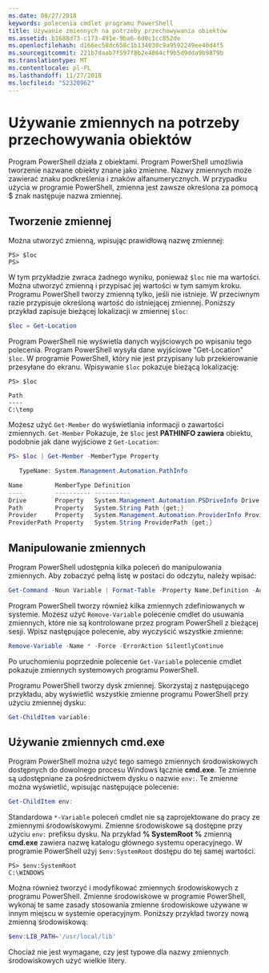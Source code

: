 ```yaml
---
ms.date: 08/27/2018
keywords: polecenia cmdlet programu PowerShell
title: Używanie zmiennych na potrzeby przechowywania obiektów
ms.assetid: b1688d73-c173-491e-9ba6-6d0c1cc852de
ms.openlocfilehash: d166ec58dc658c1b134030c9a9592249ee40d4f5
ms.sourcegitcommit: 221b7daab7f597f8b2e4864cf9b5d9dda9b9879b
ms.translationtype: MT
ms.contentlocale: pl-PL
ms.lasthandoff: 11/27/2018
ms.locfileid: "52320962"
---
```

# <a name="using-variables-to-store-objects"></a>Używanie zmiennych na potrzeby przechowywania obiektów

Program PowerShell działa z obiektami. Program PowerShell umożliwia tworzenie nazwane obiekty znane jako zmienne.
Nazwy zmiennych może zawierać znaku podkreślenia i znaków alfanumerycznych. W przypadku użycia w programie PowerShell, zmienna jest zawsze określona za pomocą \$ znak następuje nazwa zmiennej.

## <a name="creating-a-variable"></a>Tworzenie zmiennej

Można utworzyć zmienną, wpisując prawidłową nazwę zmiennej:

```
PS> $loc
PS>
```

W tym przykładzie zwraca żadnego wyniku, ponieważ `$loc` nie ma wartości. Można utworzyć zmienną i przypisać jej wartości w tym samym kroku. Programu PowerShell tworzy zmienną tylko, jeśli nie istnieje.
W przeciwnym razie przypisuje określoną wartość do istniejącej zmiennej. Poniższy przykład zapisuje bieżącej lokalizacji w zmiennej `$loc`:

```powershell
$loc = Get-Location
```

Program PowerShell nie wyświetla danych wyjściowych po wpisaniu tego polecenia. Program PowerShell wysyła dane wyjściowe "Get-Location" `$loc`. W programie PowerShell, który nie jest przypisany lub przekierowanie przesyłane do ekranu. Wpisywanie `$loc` pokazuje bieżącą lokalizację:

```
PS> $loc

Path
----
C:\temp
```

Możesz użyć `Get-Member` do wyświetlania informacji o zawartości zmiennych. `Get-Member` Pokazuje, że `$loc` jest **PATHINFO zawiera** obiektu, podobnie jak dane wyjściowe z `Get-Location`:

```powershell
PS> $loc | Get-Member -MemberType Property

   TypeName: System.Management.Automation.PathInfo

Name         MemberType Definition
----         ---------- ----------
Drive        Property   System.Management.Automation.PSDriveInfo Drive {get;}
Path         Property   System.String Path {get;}
Provider     Property   System.Management.Automation.ProviderInfo Provider {...
ProviderPath Property   System.String ProviderPath {get;}
```

## <a name="manipulating-variables"></a>Manipulowanie zmiennych

Program PowerShell udostępnia kilka poleceń do manipulowania zmiennych. Aby zobaczyć pełną listę w postaci do odczytu, należy wpisać:

```powershell
Get-Command -Noun Variable | Format-Table -Property Name,Definition -AutoSize -Wrap
```

Program PowerShell tworzy również kilka zmiennych zdefiniowanych w systemie. Możesz użyć `Remove-Variable` polecenie cmdlet do usuwania zmiennych, które nie są kontrolowane przez program PowerShell z bieżącej sesji. Wpisz następujące polecenie, aby wyczyścić wszystkie zmienne:

```powershell
Remove-Variable -Name * -Force -ErrorAction SilentlyContinue
```

Po uruchomieniu poprzednie polecenie `Get-Variable` polecenie cmdlet pokazuje zmiennych systemowych programu PowerShell.

Programu PowerShell tworzy dysk zmiennej. Skorzystaj z następującego przykładu, aby wyświetlić wszystkie zmienne programu PowerShell przy użyciu zmiennej dysku:

```powershell
Get-ChildItem variable:
```

## <a name="using-cmdexe-variables"></a>Używanie zmiennych cmd.exe

Program PowerShell można użyć tego samego zmiennych środowiskowych dostępnych do dowolnego procesu Windows łącznie **cmd.exe**. Te zmienne są udostępniane za pośrednictwem dysku o nazwie `env:`. Te zmienne można wyświetlić, wpisując następujące polecenie:

```powershell
Get-ChildItem env:
```

Standardowa `*-Variable` poleceń cmdlet nie są zaprojektowane do pracy ze zmiennymi środowiskowymi. Zmienne środowiskowe są dostępne przy użyciu `env:` prefiksu dysku. Na przykład **% SystemRoot %** zmienną **cmd.exe** zawiera nazwę katalogu głównego systemu operacyjnego. W programie PowerShell użyj `$env:SystemRoot` dostępu do tej samej wartości.

```
PS> $env:SystemRoot
C:\WINDOWS
```

Można również tworzyć i modyfikować zmiennych środowiskowych z programu PowerShell. Zmienne środowiskowe w programie PowerShell, wykonaj te same zasady stosowania zmienne środowiskowe używane w innym miejscu w systemie operacyjnym. Poniższy przykład tworzy nową zmienną środowiskową:

```powershell
$env:LIB_PATH='/usr/local/lib'
```

Chociaż nie jest wymagane, czy jest typowe dla nazwy zmiennych środowiskowych użyć wielkie litery.
